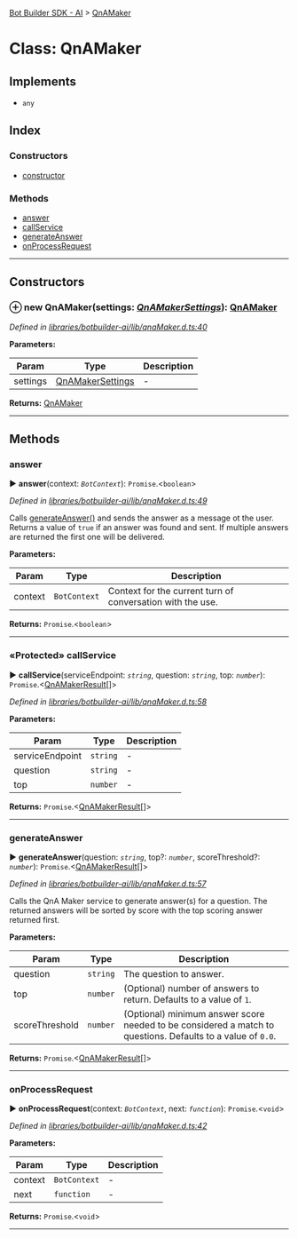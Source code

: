 [Bot Builder SDK - AI](../README.md) > [QnAMaker](../classes/botbuilder_ai.qnamaker.md)



# Class: QnAMaker

## Implements

* `any`

## Index

### Constructors

* [constructor](botbuilder_ai.qnamaker.md#constructor)


### Methods

* [answer](botbuilder_ai.qnamaker.md#answer)
* [callService](botbuilder_ai.qnamaker.md#callservice)
* [generateAnswer](botbuilder_ai.qnamaker.md#generateanswer)
* [onProcessRequest](botbuilder_ai.qnamaker.md#onprocessrequest)



---
## Constructors
<a id="constructor"></a>


### ⊕ **new QnAMaker**(settings: *[QnAMakerSettings](../interfaces/botbuilder_ai.qnamakersettings.md)*): [QnAMaker](botbuilder_ai.qnamaker.md)


*Defined in [libraries/botbuilder-ai/lib/qnaMaker.d.ts:40](https://github.com/Microsoft/botbuilder-js/blob/68b6da0/libraries/botbuilder-ai/lib/qnaMaker.d.ts#L40)*



**Parameters:**

| Param | Type | Description |
| ------ | ------ | ------ |
| settings | [QnAMakerSettings](../interfaces/botbuilder_ai.qnamakersettings.md)   |  - |





**Returns:** [QnAMaker](botbuilder_ai.qnamaker.md)

---


## Methods
<a id="answer"></a>

###  answer

► **answer**(context: *`BotContext`*): `Promise`.<`boolean`>



*Defined in [libraries/botbuilder-ai/lib/qnaMaker.d.ts:49](https://github.com/Microsoft/botbuilder-js/blob/68b6da0/libraries/botbuilder-ai/lib/qnaMaker.d.ts#L49)*



Calls [generateAnswer()](#generateanswer) and sends the answer as a message ot the user. Returns a value of `true` if an answer was found and sent. If multiple answers are returned the first one will be delivered.


**Parameters:**

| Param | Type | Description |
| ------ | ------ | ------ |
| context | `BotContext`   |  Context for the current turn of conversation with the use. |





**Returns:** `Promise`.<`boolean`>





___

<a id="callservice"></a>

### «Protected» callService

► **callService**(serviceEndpoint: *`string`*, question: *`string`*, top: *`number`*): `Promise`.<[QnAMakerResult](../interfaces/botbuilder_ai.qnamakerresult.md)[]>



*Defined in [libraries/botbuilder-ai/lib/qnaMaker.d.ts:58](https://github.com/Microsoft/botbuilder-js/blob/68b6da0/libraries/botbuilder-ai/lib/qnaMaker.d.ts#L58)*



**Parameters:**

| Param | Type | Description |
| ------ | ------ | ------ |
| serviceEndpoint | `string`   |  - |
| question | `string`   |  - |
| top | `number`   |  - |





**Returns:** `Promise`.<[QnAMakerResult](../interfaces/botbuilder_ai.qnamakerresult.md)[]>





___

<a id="generateanswer"></a>

###  generateAnswer

► **generateAnswer**(question: *`string`*, top?: *`number`*, scoreThreshold?: *`number`*): `Promise`.<[QnAMakerResult](../interfaces/botbuilder_ai.qnamakerresult.md)[]>



*Defined in [libraries/botbuilder-ai/lib/qnaMaker.d.ts:57](https://github.com/Microsoft/botbuilder-js/blob/68b6da0/libraries/botbuilder-ai/lib/qnaMaker.d.ts#L57)*



Calls the QnA Maker service to generate answer(s) for a question. The returned answers will be sorted by score with the top scoring answer returned first.


**Parameters:**

| Param | Type | Description |
| ------ | ------ | ------ |
| question | `string`   |  The question to answer. |
| top | `number`   |  (Optional) number of answers to return. Defaults to a value of `1`. |
| scoreThreshold | `number`   |  (Optional) minimum answer score needed to be considered a match to questions. Defaults to a value of `0.0`. |





**Returns:** `Promise`.<[QnAMakerResult](../interfaces/botbuilder_ai.qnamakerresult.md)[]>





___

<a id="onprocessrequest"></a>

###  onProcessRequest

► **onProcessRequest**(context: *`BotContext`*, next: *`function`*): `Promise`.<`void`>



*Defined in [libraries/botbuilder-ai/lib/qnaMaker.d.ts:42](https://github.com/Microsoft/botbuilder-js/blob/68b6da0/libraries/botbuilder-ai/lib/qnaMaker.d.ts#L42)*



**Parameters:**

| Param | Type | Description |
| ------ | ------ | ------ |
| context | `BotContext`   |  - |
| next | `function`   |  - |





**Returns:** `Promise`.<`void`>





___


